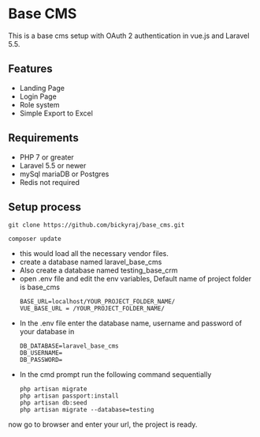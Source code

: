 # Base CMS
This is a base cms setup with OAuth 2 authentication in vue.js and Laravel 5.5.

## Features
<ul>
	<li>Landing Page</li>
	<li>Login Page</li>
	<li>Role system</li>
	<li>Simple Export to Excel</li>
</ul>

	

## Requirements

<ul>
	<li>PHP 7 or greater</li>
	<li>Laravel 5.5 or newer</li>
	<li>mySql mariaDB or Postgres</li>
	<li>Redis not required</li>
</ul>

## Setup process

	git clone https://github.com/bickyraj/base_cms.git

	composer update

<ul>
<li>this would load all the necessary vendor files.</li>
<li>create a database named laravel_base_cms</li>
<li>Also create a database named testing_base_crm</li>
<li>open .env file  and edit the env variables, Default name of project folder is base_cms</li>

	BASE_URL=localhost/YOUR_PROJECT_FOLDER_NAME/
	VUE_BASE_URL = /YOUR_PROJECT_FOLDER_NAME/
<li>In the .env file enter the database name, username and password of your database in</li>

	DB_DATABASE=laravel_base_cms
	DB_USERNAME=
	DB_PASSWORD=

<li>In the cmd prompt run the following command sequentially</li>
	
	php artisan migrate
	php artisan passport:install
	php artisan db:seed
	php artisan migrate --database=testing
</ul>

now go to browser and enter your url, the project is ready.

